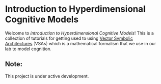 # Introduction to Hyperdimensional Cognitive Models

Welcome to *Introduction to Hyperdimensional Cognitive Models*! This is a 
collection of tutorials for getting used to using
[Vector Symbolic Architectures](https://www.hd-computing.com/) (VSAs)
which is a mathematical formalism that we use in our lab to model cognition.

## Note:

This project is under active development.
